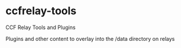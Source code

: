 # ccfrelay-tools
CCF Relay Tools and Plugins

Plugins and other content to overlay into the /data directory on relays
